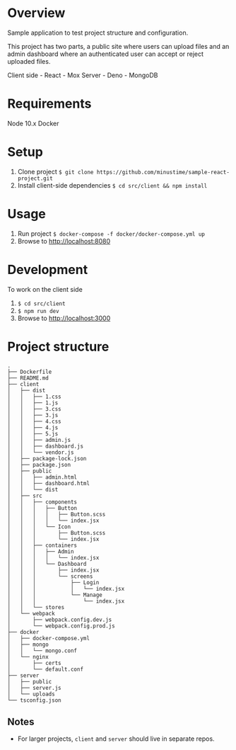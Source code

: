 # Overview

Sample application to test project structure and configuration. 

This project has two parts, a public site where users can upload files and an admin dashboard where an authenticated user can accept or reject uploaded files.

Client side
    - React
    - Mox
Server
    - Deno
    - MongoDB

# Requirements

Node 10.x
Docker 

# Setup

1. Clone project `$ git clone https://github.com/minustime/sample-react-project.git`
2. Install client-side dependencies `$ cd src/client && npm install`

# Usage

1. Run project `$ docker-compose -f docker/docker-compose.yml up`
2. Browse to [http://localhost:8080](http://localhost:8080)

# Development

To work on the client side

1. `$ cd src/client`  
2. `$ npm run dev`
3. Browse to [http://localhost:3000](http://localhost:3000)


# Project structure


```
.
├── Dockerfile
├── README.md
├── client
│   ├── dist
│   │   ├── 1.css
│   │   ├── 1.js
│   │   ├── 3.css
│   │   ├── 3.js
│   │   ├── 4.css
│   │   ├── 4.js
│   │   ├── 5.js
│   │   ├── admin.js
│   │   ├── dashboard.js
│   │   └── vendor.js
│   ├── package-lock.json
│   ├── package.json
│   ├── public
│   │   ├── admin.html
│   │   ├── dashboard.html
│   │   └── dist
│   ├── src
│   │   ├── components
│   │   │   ├── Button
│   │   │   │   ├── Button.scss
│   │   │   │   └── index.jsx
│   │   │   └── Icon
│   │   │       ├── Button.scss
│   │   │       └── index.jsx
│   │   ├── containers
│   │   │   ├── Admin
│   │   │   │   └── index.jsx
│   │   │   └── Dashboard
│   │   │       ├── index.jsx
│   │   │       └── screens
│   │   │           ├── Login
│   │   │           │   └── index.jsx
│   │   │           └── Manage
│   │   │               └── index.jsx
│   │   └── stores
│   └── webpack
│       ├── webpack.config.dev.js
│       └── webpack.config.prod.js
├── docker
│   ├── docker-compose.yml
│   ├── mongo
│   │   └── mongo.conf
│   └── nginx
│       ├── certs
│       └── default.conf
├── server
│   ├── public
│   ├── server.js
│   └── uploads
└── tsconfig.json
```


## Notes

- For larger projects, `client` and `server` should live in separate repos.
